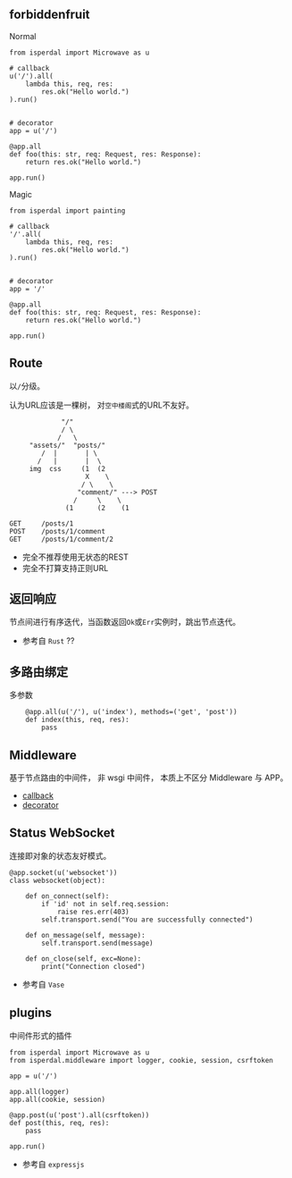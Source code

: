 forbiddenfruit
--------------

Normal

    from isperdal import Microwave as u

    # callback
    u('/').all(
        lambda this, req, res:
            res.ok("Hello world.")
    ).run()


    # decorator
    app = u('/')

    @app.all
    def foo(this: str, req: Request, res: Response):
        return res.ok("Hello world.")

    app.run()


Magic

    from isperdal import painting

    # callback
    '/'.all(
        lambda this, req, res:
            res.ok("Hello world.")
    ).run()


    # decorator
    app = '/'

    @app.all
    def foo(this: str, req: Request, res: Response):
        return res.ok("Hello world.")

    app.run()


Route
-----

以`/`分级。

认为URL应该是一棵树，
对`空中楼阁`式的URL不友好。

                 "/"
                 / \
                /   \
         "assets/"  "posts/"
            /  |       | \
           /   |       |  \
         img  css     (1  (2
                       X    \
                      / \    \
                     "comment/" ---> POST
                    /     \    \
                  (1      (2    (1

    GET     /posts/1
    POST    /posts/1/comment
    GET     /posts/1/comment/2

* 完全不推荐使用无状态的REST
* 完全不打算支持正则URL

返回响应
--------

节点间进行有序迭代，当函数返回`Ok`或`Err`实例时，跳出节点迭代。

* 参考自 `Rust` ??

多路由绑定
----------

多参数

        @app.all(u('/'), u('index'), methods=('get', 'post'))
        def index(this, req, res):
            pass

Middleware
----------

基于节点路由的中间件，
非 wsgi 中间件，
本质上不区分 Middleware 与 APP。

* [callback](/examples/app.callback.py#L9)
* [decorator](/examples/app.decorator.py#L17)

Status WebSocket
----------------

连接即对象的状态友好模式。

    @app.socket(u('websocket'))
    class websocket(object):

        def on_connect(self):
            if 'id' not in self.req.session:
                raise res.err(403)
            self.transport.send("You are successfully connected")

        def on_message(self, message):
            self.transport.send(message)

        def on_close(self, exc=None):
            print("Connection closed")

* 参考自 `Vase`

plugins
-------

中间件形式的插件

    from isperdal import Microwave as u
    from isperdal.middleware import logger, cookie, session, csrftoken

    app = u('/')

    app.all(logger)
    app.all(cookie, session)

    @app.post(u('post').all(csrftoken))
    def post(this, req, res):
        pass

    app.run()

* 参考自 `expressjs`
